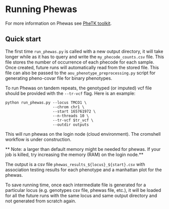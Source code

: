 # Running Phewas

For more information on Phewas see [PheTK toolkit](https://github.com/nhgritctran/PheTK).

## Quick start

The first time `run_phewas.py` is called with a new output directory, it will take longer while as it has to query and write the `my_phecode_counts.csv` file. This file stores the number of occurrence of each phecode for each sample. Once created, future runs will automatically read from the stored file. This file can also be passed to the `aou_phenotype_preprocessing.py` script for generating pheno-covar file for binary phenotypes.

To run Phewas on tandem repeats, the genotyped (or imputed) vcf file should be provided with the `--tr-vcf` flag. Here is an example:

```
python run_phewas.py --locus TMCO1 \
                     --chrom chr1 \
                     --start 165761972 \
                     --n-threads 10 \
                     --tr-vcf $tr_vcf \
                     --outdir outputs
```
This will run phewas on the login node (cloud environment). The cromshell workflow is under construction.

** Note: a larger than default memory might be needed for phewas. If your job is killed, try increasing the memory (RAM) on the login node.**

The output is a csv file `phewas_results_${locus}_${start}.csv` with association testing results for each phenotype and a manhattan plot for the phewas.

To save running time, once each intermediate file is generated for a particular locus (e.g. genotypes csv file, phewas file, etc.), it will be loaded for all the future runs with the same locus and same output directory and not generated from scratch again.
